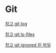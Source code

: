 # Git

[참고 git log](https://niklasjang.tistory.com/27)  

[참고 git ls-files](https://runebook.dev/ko/docs/git/git-ls-files)  

[참고 git ignored 된 파일](https://nochoco-lee.tistory.com/112)  

